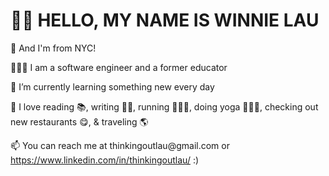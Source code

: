 <h1>👋🏼 HELLO, MY NAME IS WINNIE LAU</h1> 
  
<p>🗽 And I'm from NYC!</p>
<p>👩🏻‍💻 I am a software engineer and a former educator</p>
<p>🌼 I’m currently learning something new every day</p>
<p>💓 I love reading 📚, writing ✍🏼, running 🏃🏻‍♀️, doing yoga 🧘🏻‍♀️, checking out new restaurants 😋, & traveling 🌎</p>
<p>📫 You can reach me at thinkingoutlau@gmail.com or <a target="_blank" href="https://www.linkedin.com/in/thinkingoutlau/" at>https://www.linkedin.com/in/thinkingoutlau/</a> :)</p>
